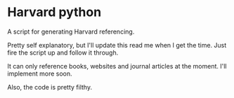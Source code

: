 # Harvard python

A script for generating Harvard referencing.

Pretty self explanatory, but I'll update this read me when I get the time. Just fire the script up and follow it through.

It can only reference books, websites and journal articles at the moment. I'll implement more soon.

Also, the code is pretty filthy.
